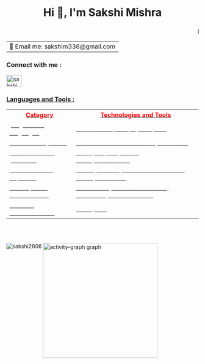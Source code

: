 <h1 align="center">Hi 👋, I'm Sakshi Mishra</h1>
<h3 align="center"><marquee>Project Researcher at Indian Institute of Technology Bombay</marquee></h3>
<table>
  <tr>
    <!-- Text Section -->
    <td>
     📩 Email me: sakshim336@gmail.com <br/>
    </td>
  </tr>
</table>

<h3 align="left">Connect with me :</h3>
<p align="left">
<a href="https://linkedin.com/in/sakshimishra2806" target="blank">
<img align="center" src="https://raw.githubusercontent.com/rahuldkjain/github-profile-readme-generator/master/src/images/icons/Social/linked-in-alt.svg" alt="sakshimishra2806" height="30" width="40" />
<!-- </a>
<a href="https://kaggle.com/vishalrsm" target="blank">
<img align="center" src="https://raw.githubusercontent.com/rahuldkjain/github-profile-readme-generator/master/src/images/icons/Social/kaggle.svg" alt="vishalrsm" height="30" width="40" />
</a> -->
</p>

<h3 align="left" >Languages and Tools :</h3>

<table>
  <tr>
    <th style="color: Red;">Category</th>
    <th style="color: red;">Technologies and Tools</th>
  </tr>
  <tr>
    <td style="color: white;">programming languages</td>
    <td style="color: white;">Embedded C, C++, Python,PHP</td>
  </tr>
  <tr>
    <td style="color: white;">Embedded Systems</td>
    <td style="color: white;">ARM Cortex-M architecture, FreeRTOS</td>
  </tr>
  <tr>
    <td style="color: white;">Communication protocols</td>
    <td style="color: white;">UART, SPI, I2C, MQTT, HTTP,WebSockets</td>
  </tr>
  <tr>
    <td style="color: white;">Microcontroller Expertise</td>
    <td style="color: white;">ESP32, STM32, Arduino Nano 33 BLE Sense,nRF52840</td>
  </tr>
    <tr>
    <td style="color: white;">Development Environments</td>
    <td style="color: white;">Arduino IDE, Visual Studio Code, PlatformIO,STM32Cubeide</td>
  </tr>
   <tr>
    <td style="color: white;">Wireless Communication</td>
    <td style="color: white;">Wi-Fi, BLE</td>
  </tr>
</table>
<br><br>

<!-- <p align="left">
  <a href="https://git-scm.com/" target="_blank" rel="noreferrer"> <img src="https://www.vectorlogo.zone/logos/git-scm/git-scm-icon.svg" alt="git" width="40" height="40"/> </a>&nbsp; 
  &nbsp; 
 <a href="https://www.php.net" target="_blank" rel="noreferrer"> <img src="https://raw.githubusercontent.com/devicons/devicon/master/icons/php/php-original.svg" alt="php" width="40" height="40"/> </a>&nbsp;
     <a href="https://postman.com" target="_blank" rel="noreferrer"> <img src="https://www.vectorlogo.zone/logos/getpostman/getpostman-icon.svg" alt="postman" width="40" height="40"/> </a>&nbsp;
      <a href="https://www.python.org" target="_blank" rel="noreferrer"> <img src="https://raw.githubusercontent.com/devicons/devicon/master/icons/python/python-original.svg" alt="python" width="40" height="40"/> </a></p>
</p> -->
       
<p>
<img align="left" src="https://github-readme-stats.vercel.app/api/top-langs?username=sakshi2806&show_icons=true&locale=en&layout=compact" alt="sakshi2806" />
</p> 
<!-- <p>&nbsp;
<img align="center" src="https://github-readme-stats.vercel.app/api?username=sakshi2806&show_icons=true&locale=en" alt="vishalupadhyayrsm" />
</p> -->
<!-- <p> &nbsp;
<img src="https://github-readme-streak-stats.herokuapp.com/?user=sakshi2806&show_icons=true" alt="GitHub Streak Stats for sakshi2806" />
</p> -->
<img src="https://github-readme-activity-graph.vercel.app/graph?username=sakshi2806&radius=16&theme=react&area=true&order=5" height="300" alt="activity-graph graph"  />
